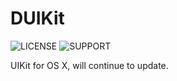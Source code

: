 # DUIKit


![LICENSE](https://img.shields.io/badge/license-MIT-green.svg?style=flat)
![SUPPORT](https://img.shields.io/badge/support-osx-blue)

UIKit for OS X, will continue to update.
